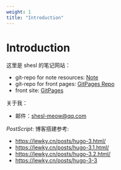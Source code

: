 ```yaml
---
weight: 1
title: "Introduction"
---
```


# Introduction

这里是 shesl 的笔记网站：

* git-repo for note resources: [Note](https://github.com/shesl-meow/Note)
* git-repo for front pages: [GitPages Repo](https://github.com/shesl-meow/shesl-meow.github.io)
* front site: [GitPages](https://shesl-meow.github.io)

关于我：

* 邮件：shesl-meow@qq.com


*PostScript*: 博客搭建参考:

- https://lewky.cn/posts/hugo-3.html/
- https://lewky.cn/posts/hugo-3.1.html/
- https://lewky.cn/posts/hugo-3.2.html/
- https://lewky.cn/posts/hugo-3-3
